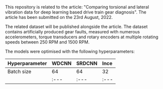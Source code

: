 This repository is related to the article: "Comparing torsional and lateral vibration data for deep learning based drive train gear
diagnosis". The article has been submitted on the 23rd August, 2022.

The related dataset will be published alongside the article. The dataset contains artificially produced gear faults, measured with numerous accelerometers, torque transducers and rotary encoders at multiple rotating speeds between 250 RPM and 1500 RPM.

The models were optimised with the following hyperparameters:

| Hyperparameter | WDCNN | SRDCNN | Ince |
| :--- | :--- | :--- | :--- |
| Batch size | 64 | 64 | 32 |
| | :--- | :--- | :--- |
